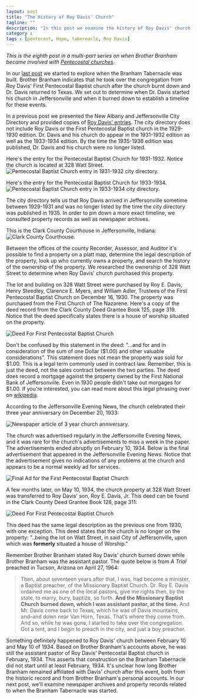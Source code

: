 ```yaml
---
layout: post
title: "The History of Roy Davis' Church"
tagline: ""
description: "In this post we examine the history of Roy Davis' church located at 328 Watt Street in Jeffersonville."
category : 
tags : [pentecost, Hope, tabernacle, Roy Davis]
---
```

_This is the eighth post in a multi-part series on when Brother Branham became involved with <a href="/tags.html#pentecost-ref">Pentecostal churches</a>._

In our [last post](/2013/06/28/When-Was-The-Tabernacle-Built) we started to explore when the Branham Tabernacle was built.  Brother Branham indicates that he took over the congregation from Roy Davis' First Pentecostal Baptist church after the church burnt down and Dr. Davis returned to Texas.  We set out to determine when Dr. Davis started his church in Jeffersonville and when it burned down to establish a timeline for these events.

In a previous post we presented the New Albany and Jeffersonville City Directory and provided copies of [Roy Davis' entries](/2013/06/21/Roy-Davis).  The city directory does not include Roy Davis or the First Pentecostal Baptist church in the 1929-1930 edition.  Dr. Davis and his church do appear in the 1931-1932 edition as well as the 1933-1934 edition.  By the time the 1935-1936 edition was published, Dr. Davis and his church were no longer listed.  

Here's the entry for the Pentecostal Baptist Church for 1931-1932.  Notice the church is located at 328 Watt Street.
<img src="/assets/CityDirectory/1931Churches.jpg" alt="Pentecostal Baptist Church entry in 1931-1932 city directory." class="img img-polaroid" />

Here's the entry for the Pentecostal Baptist Church for 1933-1934.
<img src="/assets/CityDirectory/1933Churches.jpg" alt="Pentecostal Baptist Church entry in 1933-1934 city directory." class="img img-polaroid" />

The city directory tells us that Roy Davis arrived in Jeffersonville sometime between 1929-1931 and was no longer listed by the time the city directory was published in 1935.   In order to pin down a more exact timeline, we consulted property records as well as newspaper archives.

This is the Clark County Courthouse in Jeffersonville, Indiana:
<img src="/assets/RoyDavis/ClarkCountyCourthouse.jpg" alt="Clark County Courthouse." class="img img-polaroid" />

Between the offices of the county Recorder, Assessor, and Auditor it's possible to find a property on a platt map, determine the legal description of the property, look up who currently owns a property, and search the history of the ownership of the property.  We researched the ownership of 328 Watt Street to determine when Roy Davis' church purchased this property.  

The lot and building on 328 Watt Street were purchased by Roy E. Davis, Henry Steedley, Clarence E. Myers, and William Adler, Trustees of the First Pentecostal Baptist Church on December 16, 1930.  The property was purchased from the First Church of The Nazarene.  Here's a copy of the deed record from the Clark County Deed Grantee Book 125, page 319.  Notice that the deed specifically states there is a house of worship situated on the property.

<img src="/assets/RoyDavis/1930Deed.jpg" alt="Deed For First Pentecostal Baptist Church" class="img img-polaroid" />

Don't be confused by this statement in the deed: "...and for and in consideration of the sum of one Dollar ($1.00) and other valuable considerations".  This statement does not mean the property was sold for $1.00.  This is a legal term commonly used in contract law.  Remember, this is just the deed, not the sales contract between the two parties.  The deed does record a mortgage against the property owned by the First National Bank of Jeffersonviile.  Even in 1930 people didn't take out morgages for $1.00.  If you're interested, you can read more about this legal phrasing over on [wikipedia](http://en.wikipedia.org/wiki/Consideration).

According to the Jeffersonville Evening News, the church celebrated their three year anniversary on December 20, 1933:

<img src="/assets/RoyDavis/19331220ChurchAnniversary.jpg" alt="Newspaper article of 3 year church anniversary." class="img img-polaroid" />

The church was  advertised regularly in the Jeffersonville Evening News, and it was rare for the church's advertisements to miss a week in the paper.  The advertisements ended abruptly on February 10, 1934.  Below is the final advertisement that appeared in the Jeffersonville Evening News.  Notice that the advertisement gives no indications of any problems at the church and appears to be a normal weekly ad for services.  

<img src="/assets/ChurchAds/19340210Davis.jpg" alt="Final Ad for the First Pentecostal Baptist Church" class="img img-polaroid" />

A few months later, on May 10, 1934, the church property at 328 Watt Street was transferred to Roy Davis' son, Roy E. Davis, Jr.   This deed can be found in the Clark County Deed Grantee Book 128, page 311:

<img src="/assets/RoyDavis/1934Deed.jpg" alt="Deed For First Pentecostal Baptist Church" class="img img-polaroid" />

This deed has the same legal description as the previous one from 1930, with one exception.  This deed states that the church is no longer on the property:  "..being the lot on Watt Street, in said City of Jeffersonville, upon which was **formerly** situated a house of Worship."

Remember Brother Branham stated Roy Davis' church burned down while Brother Branham was the assistant pastor.  The quote below is from _A Trial_  preached in Tucson, Arizona on April 27, 1964:

>Then, about seventeen years after that, I was, had become a minister, a Baptist preacher, of the Missionary Baptist Church. Dr. Roy E. Davis ordained me as one of the local pastors, give me rights then, by the state, to marry, bury, baptize, so forth. **And the Missionary Baptist Church burned down, which I was assistant pastor, at the time.** And Mr. Davis come back to Texas, which he was of Davis mountains, and–and down near Van Horn, Texas. That’s where they come from. And so, while he was gone, I started to take over the congregation. Got a tent, and I begin to preach in the city, and just a boy preacher.

Something definitely happened to Roy Davis' church between February 10 and May 10 of 1934.  Based on Brother Branham's accounts above, he was still the assistant pastor of Roy Davis' Pentecostal Baptist church in February, 1934.  This asserts that construction on the Branham Tabernacle did not start until at least February, 1934. It's unclear how long Brother Branham remained affiliated with Davis' church after this event, both from the historic record and from Brother Branham's personal accounts.  In our next post, we'll examine newspaper archives and property records related to when the Branham Tabernacle was started. 
